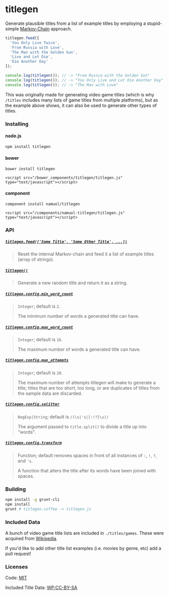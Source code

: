# titlegen

Generate plausible titles from a list of example titles by employing a stupid-simple [Markov-Chain](http://en.wikipedia.org/wiki/Markov_chain) approach.

```javascript
titlegen.feed([
  'You Only Live Twice',
  'From Russia with Love',
  'The Man with the Golden Gun',
  'Live and Let Die',
  'Die Another Day'
]);

console.log(titlegen()); // -> "From Russia with the Golden Gun"
console.log(titlegen()); // -> "You Only Live and Let Die Another Day"
console.log(titlegen()); // -> "The Man with Love"
```

This was originally made for generating video game titles (which is why `/titles` includes many lists of game titles from multiple platforms), but as the example above shows, it can also be used to generate other types of titles.

### Installing

#### node.js
```bash
npm install titlegen
```

#### bower
```
bower install titlegen

<script src="/bower_components/titlegen/titlegen.js" type="text/javascript"></script>
```

#### component
```
component install namuol/titlegen

<script src="/components/namuol-titlegen/titlegen.js" type="text/javascript"></script>
```

### API

<a name='api_feed'></a>
##### [`titlegen.feed(['Some Title', 'Some Other Title', ...])`](#api_feed)

> Reset the internal Markov-chain and feed it a list of example titles (array of strings).

<a name='api_titlegen'></a>
##### [`titlegen()`](#api_titlegen)

> Generate a new random title and return it as a string.

<a name='api_config_min_word_count'></a>
##### [`titlegen.config.min_word_count`](#api_config_min_word_count)

> `Integer`; default is `2`.
> 
> The minimum number of words a generated title can have.

<a name='api_config_max_word_count'></a>
##### [`titlegen.config.max_word_count`](#api_config_max_word_count)

> `Integer`; default is `16`.
> 
> The maximum number of words a generated title can have.

<a name='api_config_max_attempts'></a>
##### [`titlegen.config.max_attempts`](#api_config_max_attempts)

> `Integer`; default is `20`.
> 
> The maximum number of attempts titlegen will make to generate a title; titles that are too
> short, too long, or are duplicates of titles from the sample data are discarded.

<a name='api_config_splitter'></a>
##### [`titlegen.config.splitter`](#api_config_splitter)

> `RegExp|String`; default is `/(\s|'s|[:!?]\s)/`
> 
> The argument passed to `title.split()` to divide a title up into "words".

<a name='api_config_transform'></a>
##### [`titlegen.config.transform`](#api_config_transform)

> Function; default removes spaces in front of all instances of `:`, `!`, `?`, and `'s`.
> 
> A function that alters the title after its words have been joined with spaces.

### Building

```bash
npm install -g grunt-cli
npm install
grunt # titlegen.coffee -> titlegen.js
```

### Included Data

A bunch of video game title lists are included in `./titles/games`.
These were acquired from [Wikipedia](http://en.wikipedia.org/wiki/Lists_of_video_games).

If you'd like to add other title list examples (i.e. movies by genre, etc) add a pull request!

### Licenses

Code: [MIT](http://opensource.org/licenses/MIT)

Included Title Data: [WP:CC-BY-SA](http://en.wikipedia.org/wiki/Wikipedia:Text_of_Creative_Commons_Attribution-ShareAlike_3.0_Unported_License)
